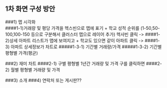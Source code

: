 ## 1차 화면 구성 방안
###1) 맵 시각화  
  ####1-1)거래량 및 평당 가격을 헥스빈으로 맵에 표기  + 학교 성적 순위를 (1-50,50-100,100-150 등으로 구분해서 클러스터 맵으로 레이어 추가)
   헥사빈 클릭 -> 
  ####1-2)상세 아파트 리스트가 맵에 보여지고 + 학교도 있으면 같이
    아파트 클릭 ->
  ####1-3) 아파트 상세정보가 차트로 
    #####1-3-1) 기간별 거래량/가격 
    #####1-3-2) 기간별 평형별 가격(평균)

###2) 재미 차트
  ####2-1) 구별 평형별 1년간 거래량 및 가격
    구를 클릭하면 
  ####2-2)  월별 평형별 거래량 및 가격 


###3) 소개
###4) 연락처 또는 게시판??

